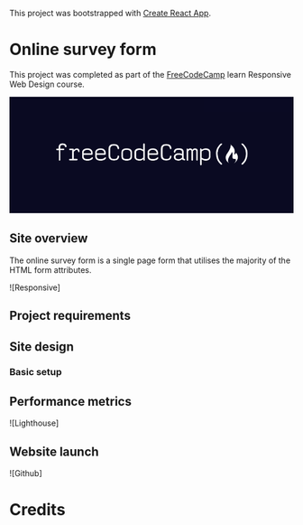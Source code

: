 This project was bootstrapped with [Create React App](https://github.com/facebook/create-react-app).


# Online survey form

This project was completed as part of the [FreeCodeCamp](https://www.freecodecamp.org/) learn Responsive Web Design course.

![FreeCodeCamp logo](public/docs/images/FreeCodeCamp_logo.png)

## Site overview

The online survey form is a single page form that utilises the majority of the HTML form attributes.






![Responsive]

## Project requirements


## Site design

### Basic setup



## Performance metrics 

![Lighthouse]

## Website launch



![Github]

# Credits



